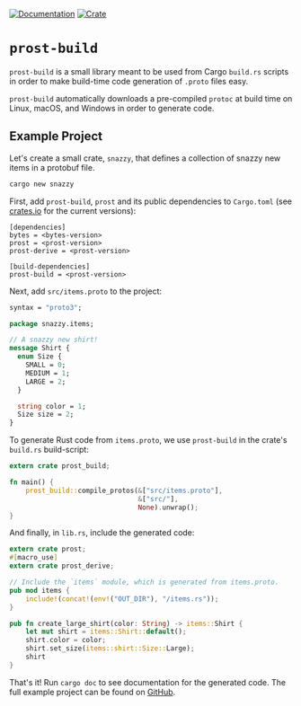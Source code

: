 [![Documentation](https://docs.rs/prost-build/badge.svg)](https://docs.rs/prost-build/)
[![Crate](https://img.shields.io/crates/v/prost-build.svg)](https://crates.io/crates/prost-build)

# `prost-build`

`prost-build` is a small library meant to be used from Cargo `build.rs` scripts
in order to make build-time code generation of `.proto` files easy.

`prost-build` automatically downloads a pre-compiled `protoc` at build time on
Linux, macOS, and Windows in order to generate code.

## Example Project

Let's create a small crate, `snazzy`, that defines a collection of
snazzy new items in a protobuf file.

```bash
cargo new snazzy
```

First, add `prost-build`, `prost` and its public dependencies to `Cargo.toml`
(see [crates.io](https://crates.io/crates/prost) for the current versions):

```
[dependencies]
bytes = <bytes-version>
prost = <prost-version>
prost-derive = <prost-version>

[build-dependencies]
prost-build = <prost-version>
```

Next, add `src/items.proto` to the project:

```proto
syntax = "proto3";

package snazzy.items;

// A snazzy new shirt!
message Shirt {
  enum Size {
    SMALL = 0;
    MEDIUM = 1;
    LARGE = 2;
  }

  string color = 1;
  Size size = 2;
}
```

To generate Rust code from `items.proto`, we use `prost-build` in the crate's
`build.rs` build-script:

```rust
extern crate prost_build;

fn main() {
    prost_build::compile_protos(&["src/items.proto"],
                                &["src/"],
                                None).unwrap();
}
```

And finally, in `lib.rs`, include the generated code:

```rust
extern crate prost;
#[macro_use]
extern crate prost_derive;

// Include the `items` module, which is generated from items.proto.
pub mod items {
    include!(concat!(env!("OUT_DIR"), "/items.rs"));
}

pub fn create_large_shirt(color: String) -> items::Shirt {
    let mut shirt = items::Shirt::default();
    shirt.color = color;
    shirt.set_size(items::shirt::Size::Large);
    shirt
}
```

That's it! Run `cargo doc` to see documentation for the generated code. The full
example project can be found on [GitHub](https://github.com/danburkert/snazzy).
